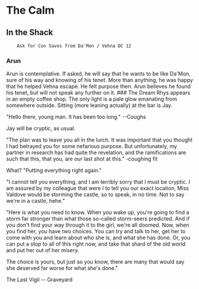 # The Calm

## In the Shack

```DM
    Ask for Con Saves from Da'Mon / Vehna DC 12
```

### Arun

Arun is contemplative. If asked, he will say that he wants to be like Da'Mon,
sure of his way and knowing of his tenet.
More than anything, he was happy that he helped Vehna escape. He felt purpose then. Arun believes he found his tenet, but will not speak any further on it. ### The Dream
Rhys appears in an empty coffee shop. The only light is a pale glow emanating from
somewhere outside. Sitting (more leaning actually) at the bar is Jay.

"Hello there, young man. It has been too long." --Coughs

Jay will be cryptic, as usual.

"The plan was to leave you all in the lurch. It was important that you thought
I had betrayed you for some nefarious purpose. But unfortunately, my partner
in research has had quite the revelation, and the ramifications are such that
this, that you, are our last shot at this." -coughing fit

What? "Putting everything right again."

"I cannot tell you everything, and I am terribly sorry that I must be cryptic.
I am assured by my colleague that were I to tell you our exact location, Miss Valdove
would be storming the castle, so to speak, in no time. Not to say we're in a castle, hehe."

"Here is what you need to know. When you wake up, you're going to find a storm far stronger
than what those so-called storm-seers predicted. And if you don't find your way through it
to the girl, we're all doomed. Now, when you find her, you have two choices. You can try and
talk to her, get her to come with you and learn about who she is, and what she has done.
Or, you can put a stop to all of this right now, and take that shard of the old world and
put her out of her misery.

The choice is yours, but just so you know, there are many that would say she deserved far worse
for what she's done."

The Last Vigil -- Graveyard

